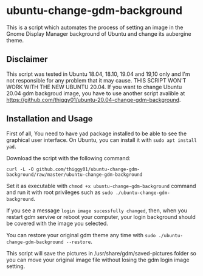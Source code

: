 # ubuntu-change-gdm-background 
This is a script which automates the process of setting an image in the Gnome Display Manager 
background of Ubuntu and change its aubergine theme.

## Disclaimer
This script was tested in Ubuntu 18.04, 18.10, 19.04 and 19,10 only and I'm not 
responsible for any problem that it may cause.
THIS SCRIPT WON'T WORK WITH THE NEW UBUNTU 20.04. If you want to change Ubuntu
20.04 gdm backgroud image, you have to use another script avalible at 
https://github.com/thiggy01/ubuntu-20.04-change-gdm-background.

## Installation and Usage 

First of all, You need to have yad package installed to be able to see the 
graphical user interface. On Ubuntu, you can install it with `sudo apt install yad`.  

Download the script with the following command:

    curl -L -O github.com/thiggy01/ubuntu-change-gdm-background/raw/master/ubuntu-change-gdm-background

Set it as executable with `chmod +x ubuntu-change-gdm-background` command and 
run it with root privileges such as `sudo ./ubuntu-change-gdm-background`.

If you see a message `login image sucessfully changed`, then, when you restart gdm 
servive or reboot your computer, your login background should be covered with the 
image you selected.

You can restore your original gdm theme any time with `sudo ./ubuntu-change-gdm-background --restore`.

This script will save the pictures in /usr/share/gdm/saved-pictures folder so
you can move your original image file without losing the gdm login image
setting.
